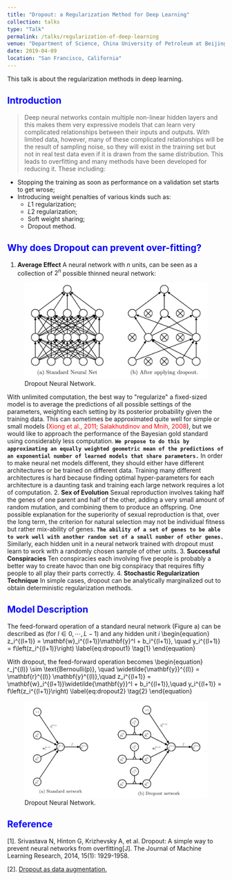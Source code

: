 ```yaml
---
title: "Dropout: a Regularization Method for Deep Learning"
collection: talks
type: "Talk"
permalink: /talks/regularization-of-deep-learning
venue: "Department of Science, China University of Petroleum at Beijing"
date: 2019-04-09
location: "San Francisco, California"
---
```


This talk is about the regularization methods in deep learning.


<span style="color:blue"> Introduction </span>
----------------------------------------------
> Deep neural networks contain multiple non-linear hidden layers and this makes them very expressive models that can learn very complicated relationships between their inputs and outputs. With limited data, however, many of these complicated relationships will be the result of sampling noise, so they will exist in the training set but not in real test data even if it is drawn from the same distribution. This leads to overfitting and many methods have been developed for reducing it. These including:
* Stopping the training as soon as performance on a validation set starts to get wrose;
* Introducing weight penalties of various kinds such as:
    * $L1$ regularization;
    * $L2$ regularization;
    * Soft weight sharing;
    * Dropout method.


<span style="color:blue"> Why does Dropout can prevent over-fitting? </span>
----------------------------------------------------------------------------

  1. **Average Effect** A neural network with $n$ units, can be seen as a collection of $2^n$ possible thinned neural network:
  <figure>
    <img src="/images/dropout_slim_net.png" alt="my alt text"/>
    <figcaption>Dropout Neural Network.</figcaption>
  </figure>

  With unlimited computation, the best way to "regularize" a fixed-sized model is to average the predictions of all possible settings of the parameters, weighting each setting by its posterior probability given the training data. This can sometimes be approximated quite well for simple or small models (<span style="color:red">Xiong et al., 2011; Salakhutdinov and Mnih, 2008</span>), but we would like to approach the performance of the Bayesian gold standard using considerably less computation. **`We propose to do this by approximating an equally weighted geometric mean of the predictions of an exponential number of learned models that share parameters.`**
  In order to make neural net models different, they should either have different architectures or be trained on different data. Training many different architectures is hard because finding optimal hyper-parameters for each architecture is a daunting task and training each large network requires a lot of computation.
  2. **Sex of Evolution** Sexual reproduction involves taking half the genes of one parent and half of the other, adding a very small amount of random mutation, and combining them to produce an offspring. One possible explanation for the superiority of sexual reproduction is that, over the long term, the criterion for natural selection may not be individual fitness but rather mix-ability of genes. **`The ability of a set of genes to be able to work well with another random set of a small number of other genes.`** Similarly, each hidden unit in a neural network trained with dropout must learn to work with a randomly chosen sample of other units.
  3. **Successful Conspiracies** Ten conspiracies each involving five people is probably a better way to create havoc than one big conspiracy that requires fifty people to all play their parts correctly.
  4. **Stochastic Regularization Technique** In simple cases, dropout can be analytically marginalized out to obtain deterministic regularization methods.

<span style="color:blue"> Model Description </span>
--------------------------------------------------
The feed-forward operation of a standard neural network (Figure a) can be described as (for $l \in {0, \cdots, L-1}$) and any hidden unit $i$
\begin{equation}
  z_i^{(l+1)}  = \mathbf{w}_i^{(l+1)}\mathbf{y}^l + b_i^{(l+1)}, \quad
  y_i^{(l+1)}  = f\left(z_i^{(l+1)}\right)
  \label{eq:dropout1} \tag{1}
\end{equation}

  With dropout, the feed-forward operation becomes
\begin{equation}
  r_j^{(l)}  \sim \text{Bernoulli(p)}, \quad
  \widetilde{\mathbf{y}}^{(l)}  = \mathbf{r}^{(l)} \mathbf{y}^{(l)},\quad
  z_i^{(l+1)}  = \mathbf{w}_i^{(l+1)}\widetilde{\mathbf{y}}^l + b_i^{(l+1)},\quad
  y_i^{(l+1)}  = f\left(z_i^{(l+1)}\right)
  \label{eq:dropout2} \tag{2}
\end{equation}
  <figure>
    <img src="/images/dropout_network1.png" alt="my alt text"/>
    <figcaption>Dropout Neural Network.</figcaption>
  </figure>

<span style="color:blue">Reference</span>
----------------------------------------
[1]. Srivastava N, Hinton G, Krizhevsky A, et al. Dropout: A simple way to prevent neural networks from overfitting[J]. The Journal of Machine Learning Research, 2014, 15(1): 1929-1958.

[2]. [Dropout as data augmentation.](http://arxiv.org/abs/1506.08700)
